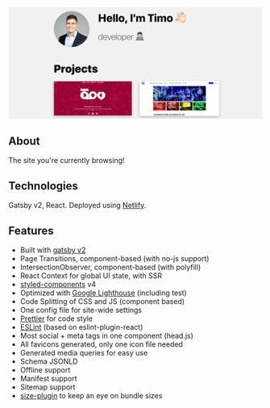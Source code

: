 ![timoriski.fi](images/mysite.png)

## About 
The site you're currently browsing!

## Technologies
Gatsby v2, React. Deployed using [Netlify](https://www.netlify.com/).

## Features
- Built with [gatsby v2](https://www.gatsbyjs.org/)
- Page Transitions, component-based (with no-js support)
- IntersectionObserver, component-based (with polyfill)
- React Context for global UI state, with SSR
- [styled-components](https://www.styled-components.com/) v4
- Optimized with [Google Lighthouse](https://developers.google.com/web/tools/lighthouse/) (including test)
- Code Splitting of CSS and JS (component based)
- One config file for site-wide settings
- [Prettier](https://prettier.io/) for code style
- [ESLint](https://eslint.org/) (based on eslint-plugin-react)
- Most social + meta tags in one component (head.js)
- All favicons generated, only one icon file needed
- Generated media queries for easy use
- Schema JSONLD
- Offline support
- Manifest support
- Sitemap support
- [size-plugin](https://github.com/GoogleChromeLabs/size-plugin) to keep an eye on bundle sizes
